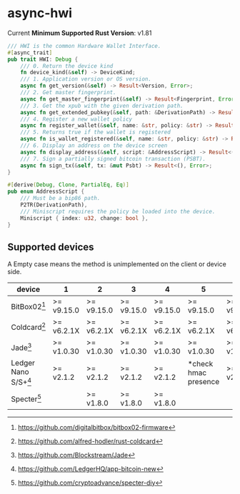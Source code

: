 # async-hwi

Current **Minimum Supported Rust Version**: v1.81

```rust
/// HWI is the common Hardware Wallet Interface.
#[async_trait]
pub trait HWI: Debug {
    /// 0. Return the device kind
    fn device_kind(&self) -> DeviceKind;
    /// 1. Application version or OS version.
    async fn get_version(&self) -> Result<Version, Error>;
    /// 2. Get master fingerprint.
    async fn get_master_fingerprint(&self) -> Result<Fingerprint, Error>;
    /// 3. Get the xpub with the given derivation path.
    async fn get_extended_pubkey(&self, path: &DerivationPath) -> Result<Xpub, Error>;
    /// 4. Register a new wallet policy
    async fn register_wallet(&self, name: &str, policy: &str) -> Result<Option<[u8; 32]>, Error>;
    /// 5. Returns true if the wallet is registered
    async fn is_wallet_registered(&self, name: &str, policy: &str) -> Result<bool, HWIError>;
    /// 6. Display an address on the device screen
    async fn display_address(&self, script: &AddressScript) -> Result<(), Error>;
    /// 7. Sign a partially signed bitcoin transaction (PSBT).
    async fn sign_tx(&self, tx: &mut Psbt) -> Result<(), Error>;
}

#[derive(Debug, Clone, PartialEq, Eq)]
pub enum AddressScript {
    /// Must be a bip86 path.
    P2TR(DerivationPath),
    /// Miniscript requires the policy be loaded into the device.
    Miniscript { index: u32, change: bool },
}
```

## Supported devices

A Empty case means the method is unimplemented on the client or device side.

| device               | 1          | 2          | 3          | 4          | 5                    | 6          | 7          |
| -------------------- | ---------- | ---------- | ---------- | ---------- | -------------------- | ---------- | ---------- |
| BitBox02[^1]         | >= v9.15.0 | >= v9.15.0 | >= v9.15.0 | >= v9.15.0 | >= v9.15.0           | >= v9.15.0 | >= v9.15.0 |
| Coldcard[^2]         | >= v6.2.1X | >= v6.2.1X | >= v6.2.1X | >= v6.2.1X | >= v6.2.1X           | >= v6.2.1X | >= v6.2.1X |
| Jade[^3]             | >= v1.0.30 | >= v1.0.30 | >= v1.0.30 | >= v1.0.30 | >= v1.0.30           | >= v1.0.30 | >= v1.0.30 |
| Ledger Nano S/S+[^4] | >= v2.1.2  | >= v2.1.2  | >= v2.1.2  | >= v2.1.2  | *check hmac presence | >= v2.1.2  | >= v2.1.2  |
| Specter[^5]          |            | >= v1.8.0  | >= v1.8.0  | >= v1.8.0  |                      |            | >= v1.8.0  |

[^1]: https://github.com/digitalbitbox/bitbox02-firmware
[^2]: https://github.com/alfred-hodler/rust-coldcard
[^3]: https://github.com/Blockstream/Jade
[^4]: https://github.com/LedgerHQ/app-bitcoin-new
[^5]: https://github.com/cryptoadvance/specter-diy
